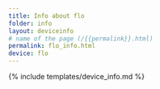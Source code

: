 ```yaml
---
title: Info about flo
folder: info
layout: deviceinfo
# name of the page (/{{permalink}}.html)
permalink: flo_info.html
device: flo
---
```

{% include templates/device_info.md %}
